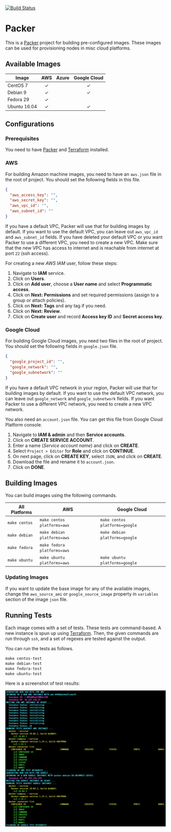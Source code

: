 [![Build Status][workflow-image]][workflow-url]

# Packer

This is a [Packer](https://packer.io) project for building pre-configured images.
These images can be used for provisioning nodes in misc cloud platforms.

## Available Images

| Image        | AWS  | Azure | Google Cloud |
|--------------|:----:|:-----:|:------------:|
| CentOS 7     |  ✓   |       |  ✓           |
| Debian 9     |  ✓   |       |  ✓           |
| Fedora 29    |  ✓   |       |              |
| Ubuntu 16.04 |  ✓   |       |  ✓           |

## Configurations

### Prerequisites

You need to have [Packer](https://packer.io) and [Terraform](https://terraform.io) installed.

### AWS

For building Amazon machine images, you need to have an `aws.json` file in the root of project.
You should set the following fields in this file.

```json
{
  "aws_access_key": "",
  "aws_secret_key": "",
  "aws_vpc_id": "",
  "aws_subnet_id": ""
}
```

If you have a default VPC, Packer will use that for building images by default.
If you want to use the default VPC, you can leave out `aws_vpc_id` and `aws_subnet_id` fields.
If you have deleted your default VPC or you want Packer to use a different VPC, you need to create a new VPC.
Make sure that the new VPC has access to internet and is reachable from internet at port `22` (ssh access).

For creating a new _AWS IAM_ user, follow these steps:

  1. Navigate to **IAM** service.
  1. Click on **Users**.
  1. Click on **Add user**, choose a **User name** and select **Programmatic access**.
  1. Click on **Next: Permissions** and set required permissions (assign to a group or attach policies).
  1. Click on **Next: Tags** and any tag if you need.
  1. Click on **Next: Review**.
  1. Click on **Create user** and record **Access key ID** and **Secret access key**.

### Google Cloud

For building Google Cloud images, you need two files in the root of project.
You should set the following fields in `google.json` file.

```json
{
  "google_project_id": "",
  "google_network": "",
  "google_subnetwork": ""
}
```

If you have a default VPC network in your region, Packer will use that for building images by default.
If you want to use the default VPC network, you can leave out `google_network` and `google_subnetwork` fields.
If you want Packer to use a different VPC network, you need to create a new VPC network.

You also need an `account.json` file.
You can get this file from Google Cloud Platform console.

  1. Navigate to **IAM & admin** and then **Service accounts**.
  1. Click on **CREATE SERVICE ACCOUNT**.
  1. Enter a name (_Service account name_) and click on **CREATE**.
  1. Select `Project > Editor` for **Role** and click on **CONTINUE**.
  1. On next page, click on **CREATE KEY**, select `JSON`, and click on **CREATE**.
  1. Download the file and rename it to `account.json`.
  1. Click on **DONE**.

## Building Images

You can build images using the following commands.

| All Platforms | AWS                         | Google Cloud                   |
|---------------|-----------------------------|--------------------------------|
| `make centos` | `make centos platforms=aws` | `make centos platforms=google` |
| `make debian` | `make debian platforms=aws` | `make debian platforms=google` |
| `make fedora` | `make fedora platforms=aws` |                                |
| `make ubuntu` | `make ubuntu platforms=aws` | `make ubuntu platforms=google` |

### Updating Images

If you want to update the base image for any of the available images,
change the `aws_source_ami` or `google_source_image` property in `variables` section of the image `json` file.

## Running Tests

Each image comes with a set of tests. These tests are command-based.
A new instance is spun up using [Terraform](https://www.packer.io).
Then, the given commands are run through `ssh`, and a set of regexes are tested against the output.

You can run the tests as follows.

```
make centos-test
make debian-test
make fedora-test
make ubuntu-test
```

Here is a screenshot of test results:

![test-screenshot](./images/test-screenshot.png "test-screenshot")


[workflow-url]: https://github.com/moorara/packer/actions
[workflow-image]: https://github.com/moorara/packer/workflows/Main/badge.svg
